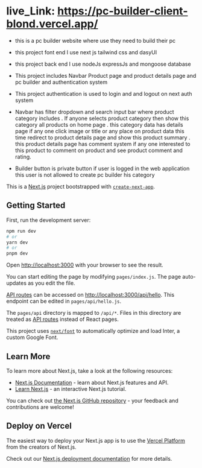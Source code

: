 # live_Link: https://pc-builder-client-blond.vercel.app/

<!-- description -->

- this is a pc builder website where use they need to build their pc
- this project font end I use next js tailwind css and dasyUI
- this project back end I use nodeJs expressJs and mongoose database
- This project includes Navbar Product page and product details page and pc
  builder and authentication system
- This project authentication is used to login and and logout on next auth
  system
- Navbar has filter dropdown and search input bar where product category
  includes . If anyone selects product category then show this category all
  products on home page . this category data has details page if any one click
  image or title or any place on product data this time redirect to product
  details page and show this product summary . this product details page has
  comment system if any one interested to this product to comment on product and
  see product comment and rating.

- Builder button is private button if user is logged in the web application this
  user is not allowed to create pc builder his category

This is a [Next.js](https://nextjs.org/) project bootstrapped with
[`create-next-app`](https://github.com/vercel/next.js/tree/canary/packages/create-next-app).

## Getting Started

First, run the development server:

```bash
npm run dev
# or
yarn dev
# or
pnpm dev
```

Open [http://localhost:3000](http://localhost:3000) with your browser to see the
result.

You can start editing the page by modifying `pages/index.js`. The page
auto-updates as you edit the file.

[API routes](https://nextjs.org/docs/api-routes/introduction) can be accessed on
[http://localhost:3000/api/hello](http://localhost:3000/api/hello). This
endpoint can be edited in `pages/api/hello.js`.

The `pages/api` directory is mapped to `/api/*`. Files in this directory are
treated as [API routes](https://nextjs.org/docs/api-routes/introduction) instead
of React pages.

This project uses
[`next/font`](https://nextjs.org/docs/basic-features/font-optimization) to
automatically optimize and load Inter, a custom Google Font.

## Learn More

To learn more about Next.js, take a look at the following resources:

- [Next.js Documentation](https://nextjs.org/docs) - learn about Next.js
  features and API.
- [Learn Next.js](https://nextjs.org/learn) - an interactive Next.js tutorial.

You can check out
[the Next.js GitHub repository](https://github.com/vercel/next.js/) - your
feedback and contributions are welcome!

## Deploy on Vercel

The easiest way to deploy your Next.js app is to use the
[Vercel Platform](https://vercel.com/new?utm_medium=default-template&filter=next.js&utm_source=create-next-app&utm_campaign=create-next-app-readme)
from the creators of Next.js.

Check out our
[Next.js deployment documentation](https://nextjs.org/docs/deployment) for more
details.
